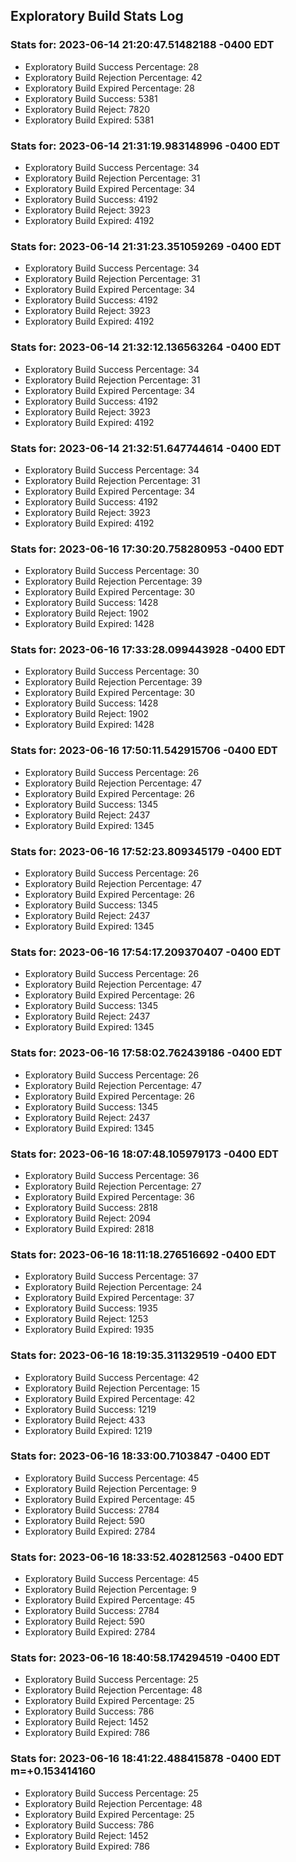Exploratory Build Stats Log
---------------------------

### Stats for: 2023-06-14 21:20:47.51482188 -0400 EDT

 - Exploratory Build Success Percentage: 28
 - Exploratory Build Rejection Percentage: 42
 - Exploratory Build Expired Percentage: 28
 - Exploratory Build Success: 5381
 - Exploratory Build Reject: 7820
 - Exploratory Build Expired: 5381

### Stats for: 2023-06-14 21:31:19.983148996 -0400 EDT

 - Exploratory Build Success Percentage: 34
 - Exploratory Build Rejection Percentage: 31
 - Exploratory Build Expired Percentage: 34
 - Exploratory Build Success: 4192
 - Exploratory Build Reject: 3923
 - Exploratory Build Expired: 4192

### Stats for: 2023-06-14 21:31:23.351059269 -0400 EDT

 - Exploratory Build Success Percentage: 34
 - Exploratory Build Rejection Percentage: 31
 - Exploratory Build Expired Percentage: 34
 - Exploratory Build Success: 4192
 - Exploratory Build Reject: 3923
 - Exploratory Build Expired: 4192

### Stats for: 2023-06-14 21:32:12.136563264 -0400 EDT

 - Exploratory Build Success Percentage: 34
 - Exploratory Build Rejection Percentage: 31
 - Exploratory Build Expired Percentage: 34
 - Exploratory Build Success: 4192
 - Exploratory Build Reject: 3923
 - Exploratory Build Expired: 4192

### Stats for: 2023-06-14 21:32:51.647744614 -0400 EDT

 - Exploratory Build Success Percentage: 34
 - Exploratory Build Rejection Percentage: 31
 - Exploratory Build Expired Percentage: 34
 - Exploratory Build Success: 4192
 - Exploratory Build Reject: 3923
 - Exploratory Build Expired: 4192

### Stats for: 2023-06-16 17:30:20.758280953 -0400 EDT

 - Exploratory Build Success Percentage: 30
 - Exploratory Build Rejection Percentage: 39
 - Exploratory Build Expired Percentage: 30
 - Exploratory Build Success: 1428
 - Exploratory Build Reject: 1902
 - Exploratory Build Expired: 1428

### Stats for: 2023-06-16 17:33:28.099443928 -0400 EDT

 - Exploratory Build Success Percentage: 30
 - Exploratory Build Rejection Percentage: 39
 - Exploratory Build Expired Percentage: 30
 - Exploratory Build Success: 1428
 - Exploratory Build Reject: 1902
 - Exploratory Build Expired: 1428

### Stats for: 2023-06-16 17:50:11.542915706 -0400 EDT

 - Exploratory Build Success Percentage: 26
 - Exploratory Build Rejection Percentage: 47
 - Exploratory Build Expired Percentage: 26
 - Exploratory Build Success: 1345
 - Exploratory Build Reject: 2437
 - Exploratory Build Expired: 1345

### Stats for: 2023-06-16 17:52:23.809345179 -0400 EDT

 - Exploratory Build Success Percentage: 26
 - Exploratory Build Rejection Percentage: 47
 - Exploratory Build Expired Percentage: 26
 - Exploratory Build Success: 1345
 - Exploratory Build Reject: 2437
 - Exploratory Build Expired: 1345

### Stats for: 2023-06-16 17:54:17.209370407 -0400 EDT

 - Exploratory Build Success Percentage: 26
 - Exploratory Build Rejection Percentage: 47
 - Exploratory Build Expired Percentage: 26
 - Exploratory Build Success: 1345
 - Exploratory Build Reject: 2437
 - Exploratory Build Expired: 1345

### Stats for: 2023-06-16 17:58:02.762439186 -0400 EDT

 - Exploratory Build Success Percentage: 26
 - Exploratory Build Rejection Percentage: 47
 - Exploratory Build Expired Percentage: 26
 - Exploratory Build Success: 1345
 - Exploratory Build Reject: 2437
 - Exploratory Build Expired: 1345

### Stats for: 2023-06-16 18:07:48.105979173 -0400 EDT

 - Exploratory Build Success Percentage: 36
 - Exploratory Build Rejection Percentage: 27
 - Exploratory Build Expired Percentage: 36
 - Exploratory Build Success: 2818
 - Exploratory Build Reject: 2094
 - Exploratory Build Expired: 2818

### Stats for: 2023-06-16 18:11:18.276516692 -0400 EDT

 - Exploratory Build Success Percentage: 37
 - Exploratory Build Rejection Percentage: 24
 - Exploratory Build Expired Percentage: 37
 - Exploratory Build Success: 1935
 - Exploratory Build Reject: 1253
 - Exploratory Build Expired: 1935

### Stats for: 2023-06-16 18:19:35.311329519 -0400 EDT

 - Exploratory Build Success Percentage: 42
 - Exploratory Build Rejection Percentage: 15
 - Exploratory Build Expired Percentage: 42
 - Exploratory Build Success: 1219
 - Exploratory Build Reject: 433
 - Exploratory Build Expired: 1219

### Stats for: 2023-06-16 18:33:00.7103847 -0400 EDT

 - Exploratory Build Success Percentage: 45
 - Exploratory Build Rejection Percentage: 9
 - Exploratory Build Expired Percentage: 45
 - Exploratory Build Success: 2784
 - Exploratory Build Reject: 590
 - Exploratory Build Expired: 2784

### Stats for: 2023-06-16 18:33:52.402812563 -0400 EDT

 - Exploratory Build Success Percentage: 45
 - Exploratory Build Rejection Percentage: 9
 - Exploratory Build Expired Percentage: 45
 - Exploratory Build Success: 2784
 - Exploratory Build Reject: 590
 - Exploratory Build Expired: 2784

### Stats for: 2023-06-16 18:40:58.174294519 -0400 EDT

 - Exploratory Build Success Percentage: 25
 - Exploratory Build Rejection Percentage: 48
 - Exploratory Build Expired Percentage: 25
 - Exploratory Build Success: 786
 - Exploratory Build Reject: 1452
 - Exploratory Build Expired: 786

### Stats for: 2023-06-16 18:41:22.488415878 -0400 EDT m=+0.153414160

 - Exploratory Build Success Percentage: 25
 - Exploratory Build Rejection Percentage: 48
 - Exploratory Build Expired Percentage: 25
 - Exploratory Build Success: 786
 - Exploratory Build Reject: 1452
 - Exploratory Build Expired: 786

